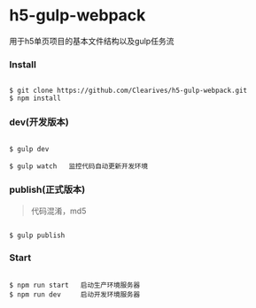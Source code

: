 # h5-gulp-webpack

用于h5单页项目的基本文件结构以及gulp任务流

### Install

```shell

$ git clone https://github.com/Clearives/h5-gulp-webpack.git
$ npm install

```

### dev(开发版本)

```shell

$ gulp dev

$ gulp watch   监控代码自动更新开发环境

```

### publish(正式版本)
> 代码混淆，md5

```shell

$ gulp publish

```

### Start

```shell

$ npm run start   启动生产环境服务器
$ npm run dev     启动开发环境服务器

```






    
    
